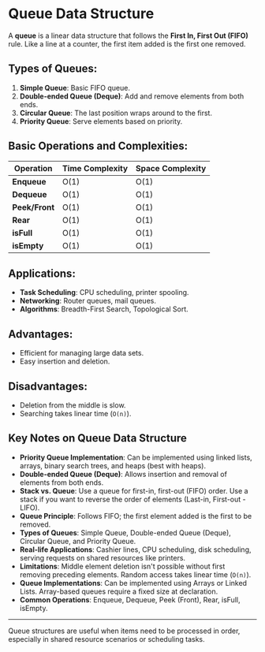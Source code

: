 # Queue Data Structure

A **queue** is a linear data structure that follows the **First In, First Out (FIFO)** rule. Like a line at a counter, the first item added is the first one removed.

## Types of Queues:
1. **Simple Queue**: Basic FIFO queue.
2. **Double-ended Queue (Deque)**: Add and remove elements from both ends.
3. **Circular Queue**: The last position wraps around to the first.
4. **Priority Queue**: Serve elements based on priority.

## Basic Operations and Complexities:
| Operation   | Time Complexity | Space Complexity |
|-------------|-----------------|------------------|
| **Enqueue** | O(1)            | O(1)             |
| **Dequeue** | O(1)            | O(1)             |
| **Peek/Front** | O(1)         | O(1)             |
| **Rear**    | O(1)            | O(1)             |
| **isFull**  | O(1)            | O(1)             |
| **isEmpty** | O(1)            | O(1)             |

## Applications:
- **Task Scheduling**: CPU scheduling, printer spooling.
- **Networking**: Router queues, mail queues.
- **Algorithms**: Breadth-First Search, Topological Sort.

## Advantages:
- Efficient for managing large data sets.
- Easy insertion and deletion.

## Disadvantages:
- Deletion from the middle is slow.
- Searching takes linear time (`O(n)`).

## Key Notes on Queue Data Structure
- **Priority Queue Implementation**: Can be implemented using linked lists, arrays, binary search trees, and heaps (best with heaps).
- **Double-ended Queue (Deque)**: Allows insertion and removal of elements from both ends.
- **Stack vs. Queue**: Use a queue for first-in, first-out (FIFO) order. Use a stack if you want to reverse the order of elements (Last-in, First-out - LIFO).
- **Queue Principle**: Follows FIFO; the first element added is the first to be removed.
- **Types of Queues**: Simple Queue, Double-ended Queue (Deque), Circular Queue, and Priority Queue.
- **Real-life Applications**: Cashier lines, CPU scheduling, disk scheduling, serving requests on shared resources like printers.
- **Limitations**: Middle element deletion isn't possible without first removing preceding elements. Random access takes linear time (`O(n)`).
- **Queue Implementations**: Can be implemented using Arrays or Linked Lists. Array-based queues require a fixed size at declaration.
- **Common Operations**: Enqueue, Dequeue, Peek (Front), Rear, isFull, isEmpty.

---

Queue structures are useful when items need to be processed in order, especially in shared resource scenarios or scheduling tasks.
